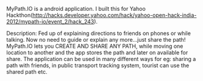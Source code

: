 MyPath.IO is a android application. I built this for Yahoo Hackthon(http://hacks.developer.yahoo.com/hack/yahoo-open-hack-india-2012/mypath-io/event_2/hack_243).

Description: 
Fed up of explaining directions to friends on phones or while talking. Now no need to guide or explain any more...just share the path! 
MyPath.IO lets you CREATE AND SHARE ANY PATH, while moving one location to another and the app stores the path and later on available for share.
The application can be used in many different ways for eg: sharing a path with friends, in public transport tracking system, tourist can use the shared path etc.
